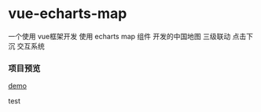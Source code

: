 # vue-echarts-map
一个使用 vue框架开发 使用 echarts map 组件 开发的中国地图 三级联动 点击下沉 交互系统
### 项目预览 
[demo](https://xieliuduo.github.io/mapjson/#/login)

test


